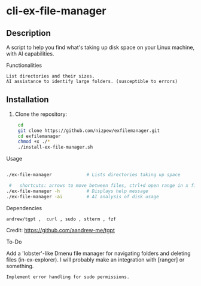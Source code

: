 # cli-ex-file-manager

## Description
A script to help you find what's taking up disk space on your Linux machine, with AI capabilities.

Functionalities

    List directories and their sizes.
    AI assistance to identify large folders. (susceptible to errors)

## Installation
1. Clone the repository:
   ```bash
    cd
    git clone https://github.com/nizpew/exfilemanager.git
    cd exfilemanager
    chmod +x ./*
    ./install-ex-file-manager.sh


Usage

```bash

./ex-file-manager             # Lists directories taking up space

 #   shortcuts: arrows to move between files, ctrl+d open range in x file, to delete files in ranger use d+D y+Enter 
./ex-file-manager -h          # Displays help message
./ex-file-manager -ai         # AI analysis of disk usage

```


Dependencies

    andrew/tgpt ,  curl , sudo , stterm , fzf 

Credit: https://github.com/aandrew-me/tgpt

To-Do

Add a 'lobster'-like Dmenu file manager for navigating folders and deleting files (in-ex-explorer). I will probably make an integration with [ranger] or something.

    Implement error handling for sudo permissions.

